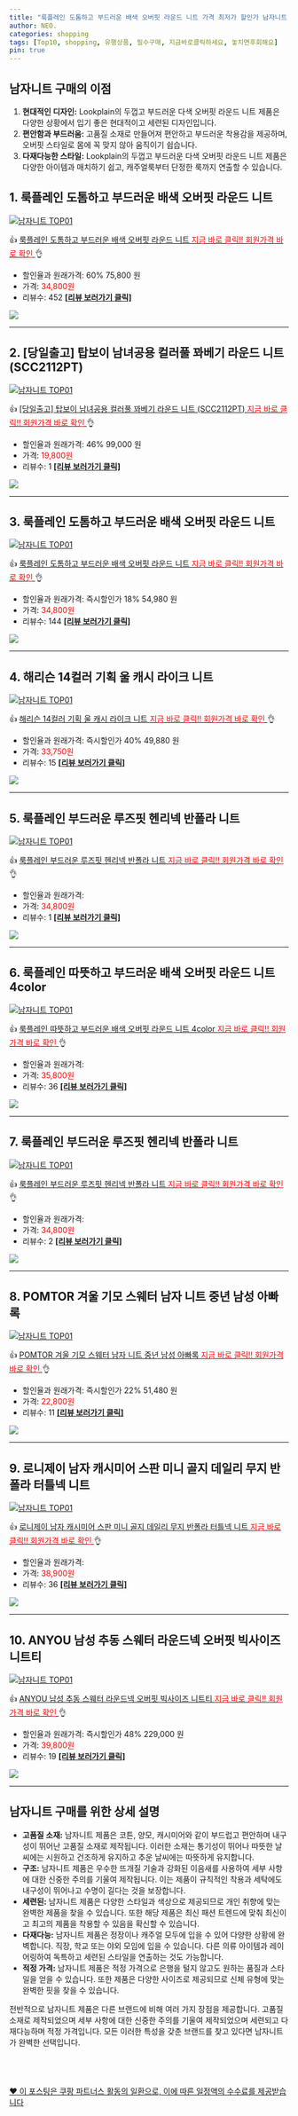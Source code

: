 ```yaml
---
title: "룩플레인 도톰하고 부드러운 배색 오버핏 라운드 니트 가격 최저가 할인가 남자니트 최저가 추천 제품 비교"
author: NEO.
categories: shopping
tags: [Top10, shopping, 유행상품, 필수구매, 지금바로클릭하세요, 놓치면후회해요]
pin: true
---
```

## 남자니트 구매의 이점
1. **현대적인 디자인:** Lookplain의 두껍고 부드러운 다색 오버핏 라운드 니트 제품은 다양한 상황에서 입기 좋은 현대적이고 세련된 디자인입니다.
2. **편안함과 부드러움:** 고품질 소재로 만들어져 편안하고 부드러운 착용감을 제공하며, 오버핏 스타일로 몸에 꼭 맞지 않아 움직이기 쉽습니다.
3. **다재다능한 스타일:** Lookplain의 두껍고 부드러운 다색 오버핏 라운드 니트 제품은 다양한 아이템과 매치하기 쉽고, 캐주얼룩부터 단정한 룩까지 연출할 수 있습니다.

   

## 1. 룩플레인 도톰하고 부드러운 배색 오버핏 라운드 니트

[![남자니트 TOP01](https://thumbnail6.coupangcdn.com/thumbnails/remote/490x490ex/image/vendor_inventory/5c5d/d6b43b3e217850ca2e4fcf45c9243d0889ce8a34f40e4943649a238de31e.jpg)](https://link.coupang.com/re/AFFSDP?lptag=AF3617701&subid=GithubCoopas&pageKey=6824755365&traceid=V0-153&itemId=16186413266&vendorItemId=83381762379)


👍 [룩플레인 도톰하고 부드러운 배색 오버핏 라운드 니트 <font color=red> 지금 바로 클릭!! 회원가격 바로 확인 </font> ](https://link.coupang.com/re/AFFSDP?lptag=AF3617701&subid=GithubCoopas&pageKey=6824755365&traceid=V0-153&itemId=16186413266&vendorItemId=83381762379) 👌 


- 할인율과 원래가격: 60%  75,800   원
- 가격: <span style='color:red'>34,800원</span>
- 리뷰수: 452  [**[리뷰 보러가기 클릭]**](https://link.coupang.com/re/AFFSDP?lptag=AF3617701&subid=GithubCoopas&pageKey=6824755365&traceid=V0-153&itemId=16186413266&vendorItemId=83381762379)

[![](/discount_price.png)](https://link.coupang.com/re/AFFSDP?lptag=AF3617701&subid=GithubCoopas&pageKey=6824755365&traceid=V0-153&itemId=16186413266&vendorItemId=83381762379)

---


   

## 2. [당일출고] 탑보이 남녀공용 컬러풀 꽈베기 라운드 니트 (SCC2112PT)

[![남자니트 TOP01](https://thumbnail9.coupangcdn.com/thumbnails/remote/490x490ex/image/vendor_inventory/8f05/03813c808d941cbfe13d8486db0adb27c89bc1d48f83d816ec0a1614fcbe.jpg)](https://link.coupang.com/re/AFFSDP?lptag=AF3617701&subid=GithubCoopas&pageKey=6163980749&traceid=V0-153&itemId=11981682918&vendorItemId=70348671512)


👍 [[당일출고] 탑보이 남녀공용 컬러풀 꽈베기 라운드 니트 (SCC2112PT) <font color=red> 지금 바로 클릭!! 회원가격 바로 확인 </font> ](https://link.coupang.com/re/AFFSDP?lptag=AF3617701&subid=GithubCoopas&pageKey=6163980749&traceid=V0-153&itemId=11981682918&vendorItemId=70348671512) 👌 


- 할인율과 원래가격: 46%  99,000   원
- 가격: <span style='color:red'>19,800원</span>
- 리뷰수: 1  [**[리뷰 보러가기 클릭]**](https://link.coupang.com/re/AFFSDP?lptag=AF3617701&subid=GithubCoopas&pageKey=6163980749&traceid=V0-153&itemId=11981682918&vendorItemId=70348671512)

[![](/discount_price.png)](https://link.coupang.com/re/AFFSDP?lptag=AF3617701&subid=GithubCoopas&pageKey=6163980749&traceid=V0-153&itemId=11981682918&vendorItemId=70348671512)

---


   

## 3. 룩플레인 도톰하고 부드러운 배색 오버핏 라운드 니트

[![남자니트 TOP01](https://thumbnail6.coupangcdn.com/thumbnails/remote/490x490ex/image/vendor_inventory/5c5d/d6b43b3e217850ca2e4fcf45c9243d0889ce8a34f40e4943649a238de31e.jpg)](https://link.coupang.com/re/AFFSDP?lptag=AF3617701&subid=GithubCoopas&pageKey=6824755365&traceid=V0-153&itemId=16186413266&vendorItemId=83381762379)


👍 [룩플레인 도톰하고 부드러운 배색 오버핏 라운드 니트 <font color=red> 지금 바로 클릭!! 회원가격 바로 확인 </font> ](https://link.coupang.com/re/AFFSDP?lptag=AF3617701&subid=GithubCoopas&pageKey=6824755365&traceid=V0-153&itemId=16186413266&vendorItemId=83381762379) 👌 


- 할인율과 원래가격: 즉시할인가 18%  54,980   원
- 가격: <span style='color:red'>34,800원</span>
- 리뷰수: 144  [**[리뷰 보러가기 클릭]**](https://link.coupang.com/re/AFFSDP?lptag=AF3617701&subid=GithubCoopas&pageKey=6824755365&traceid=V0-153&itemId=16186413266&vendorItemId=83381762379)

[![](/discount_price.png)](https://link.coupang.com/re/AFFSDP?lptag=AF3617701&subid=GithubCoopas&pageKey=6824755365&traceid=V0-153&itemId=16186413266&vendorItemId=83381762379)

---


   

## 4. 해리슨 14컬러 기획 울 캐시 라이크 니트

[![남자니트 TOP01](https://thumbnail10.coupangcdn.com/thumbnails/remote/490x490ex/image/retail/images/2020/09/16/18/7/2d1b940b-04f1-4b34-b7c8-09660abb210d.jpg)](https://link.coupang.com/re/AFFSDP?lptag=AF3617701&subid=GithubCoopas&pageKey=2145880725&traceid=V0-153&itemId=3643712814&vendorItemId=71629228211)


👍 [해리슨 14컬러 기획 울 캐시 라이크 니트 <font color=red> 지금 바로 클릭!! 회원가격 바로 확인 </font> ](https://link.coupang.com/re/AFFSDP?lptag=AF3617701&subid=GithubCoopas&pageKey=2145880725&traceid=V0-153&itemId=3643712814&vendorItemId=71629228211) 👌 


- 할인율과 원래가격: 즉시할인가 40%  49,880   원
- 가격: <span style='color:red'>33,750원</span>
- 리뷰수: 15  [**[리뷰 보러가기 클릭]**](https://link.coupang.com/re/AFFSDP?lptag=AF3617701&subid=GithubCoopas&pageKey=2145880725&traceid=V0-153&itemId=3643712814&vendorItemId=71629228211)

[![](/discount_price.png)](https://link.coupang.com/re/AFFSDP?lptag=AF3617701&subid=GithubCoopas&pageKey=2145880725&traceid=V0-153&itemId=3643712814&vendorItemId=71629228211)

---


   

## 5. 룩플레인 부드러운 루즈핏 헨리넥 반폴라 니트

[![남자니트 TOP01](https://thumbnail7.coupangcdn.com/thumbnails/remote/490x490ex/image/vendor_inventory/570f/02e66f8b58d3ca363f9cd6da9637354d96e0e6090e5ff5309bddc178c48e.jpg)](https://link.coupang.com/re/AFFSDP?lptag=AF3617701&subid=GithubCoopas&pageKey=6812273625&traceid=V0-153&itemId=16119349085&vendorItemId=83316397025)


👍 [룩플레인 부드러운 루즈핏 헨리넥 반폴라 니트 <font color=red> 지금 바로 클릭!! 회원가격 바로 확인 </font> ](https://link.coupang.com/re/AFFSDP?lptag=AF3617701&subid=GithubCoopas&pageKey=6812273625&traceid=V0-153&itemId=16119349085&vendorItemId=83316397025) 👌 


- 할인율과 원래가격: 
- 가격: <span style='color:red'>34,800원</span>
- 리뷰수: 1  [**[리뷰 보러가기 클릭]**](https://link.coupang.com/re/AFFSDP?lptag=AF3617701&subid=GithubCoopas&pageKey=6812273625&traceid=V0-153&itemId=16119349085&vendorItemId=83316397025)

[![](/discount_price.png)](https://link.coupang.com/re/AFFSDP?lptag=AF3617701&subid=GithubCoopas&pageKey=6812273625&traceid=V0-153&itemId=16119349085&vendorItemId=83316397025)

---


   

## 6. 룩플레인 따뜻하고 부드러운 배색 오버핏 라운드 니트 4color

[![남자니트 TOP01](https://thumbnail8.coupangcdn.com/thumbnails/remote/490x490ex/image/vendor_inventory/41f5/b813933f03493e7cd8e87dd848b3817eb684d7dc2cd732f4bab367b63046.jpg)](https://link.coupang.com/re/AFFSDP?lptag=AF3617701&subid=GithubCoopas&pageKey=6889922899&traceid=V0-153&itemId=16538286958&vendorItemId=83725183512)


👍 [룩플레인 따뜻하고 부드러운 배색 오버핏 라운드 니트 4color <font color=red> 지금 바로 클릭!! 회원가격 바로 확인 </font> ](https://link.coupang.com/re/AFFSDP?lptag=AF3617701&subid=GithubCoopas&pageKey=6889922899&traceid=V0-153&itemId=16538286958&vendorItemId=83725183512) 👌 


- 할인율과 원래가격: 
- 가격: <span style='color:red'>35,800원</span>
- 리뷰수: 36  [**[리뷰 보러가기 클릭]**](https://link.coupang.com/re/AFFSDP?lptag=AF3617701&subid=GithubCoopas&pageKey=6889922899&traceid=V0-153&itemId=16538286958&vendorItemId=83725183512)

[![](/discount_price.png)](https://link.coupang.com/re/AFFSDP?lptag=AF3617701&subid=GithubCoopas&pageKey=6889922899&traceid=V0-153&itemId=16538286958&vendorItemId=83725183512)

---


   

## 7. 룩플레인 부드러운 루즈핏 헨리넥 반폴라 니트

[![남자니트 TOP01](https://thumbnail7.coupangcdn.com/thumbnails/remote/490x490ex/image/vendor_inventory/570f/02e66f8b58d3ca363f9cd6da9637354d96e0e6090e5ff5309bddc178c48e.jpg)](https://link.coupang.com/re/AFFSDP?lptag=AF3617701&subid=GithubCoopas&pageKey=6812273625&traceid=V0-153&itemId=16119349085&vendorItemId=83316397025)


👍 [룩플레인 부드러운 루즈핏 헨리넥 반폴라 니트 <font color=red> 지금 바로 클릭!! 회원가격 바로 확인 </font> ](https://link.coupang.com/re/AFFSDP?lptag=AF3617701&subid=GithubCoopas&pageKey=6812273625&traceid=V0-153&itemId=16119349085&vendorItemId=83316397025) 👌 


- 할인율과 원래가격: 
- 가격: <span style='color:red'>34,800원</span>
- 리뷰수: 2  [**[리뷰 보러가기 클릭]**](https://link.coupang.com/re/AFFSDP?lptag=AF3617701&subid=GithubCoopas&pageKey=6812273625&traceid=V0-153&itemId=16119349085&vendorItemId=83316397025)

[![](/discount_price.png)](https://link.coupang.com/re/AFFSDP?lptag=AF3617701&subid=GithubCoopas&pageKey=6812273625&traceid=V0-153&itemId=16119349085&vendorItemId=83316397025)

---


   

## 8. POMTOR 겨울 기모 스웨터 남자 니트 중년 남성 아빠록

[![남자니트 TOP01](https://thumbnail6.coupangcdn.com/thumbnails/remote/490x490ex/image/vendor_inventory/ef13/365707851b6a8a0a27a415ab8c047802946538e9dce455d50576f9e5e5aa.jpg)](https://link.coupang.com/re/AFFSDP?lptag=AF3617701&subid=GithubCoopas&pageKey=7689706130&traceid=V0-153&itemId=20560531555&vendorItemId=87636416362)


👍 [POMTOR 겨울 기모 스웨터 남자 니트 중년 남성 아빠록 <font color=red> 지금 바로 클릭!! 회원가격 바로 확인 </font> ](https://link.coupang.com/re/AFFSDP?lptag=AF3617701&subid=GithubCoopas&pageKey=7689706130&traceid=V0-153&itemId=20560531555&vendorItemId=87636416362) 👌 


- 할인율과 원래가격: 즉시할인가 22%  51,480   원
- 가격: <span style='color:red'>22,800원</span>
- 리뷰수: 11  [**[리뷰 보러가기 클릭]**](https://link.coupang.com/re/AFFSDP?lptag=AF3617701&subid=GithubCoopas&pageKey=7689706130&traceid=V0-153&itemId=20560531555&vendorItemId=87636416362)

[![](/discount_price.png)](https://link.coupang.com/re/AFFSDP?lptag=AF3617701&subid=GithubCoopas&pageKey=7689706130&traceid=V0-153&itemId=20560531555&vendorItemId=87636416362)

---


   

## 9. 로니제이 남자 캐시미어 스판 미니 골지 데일리 무지 반폴라 터틀넥 니트

[![남자니트 TOP01](https://thumbnail6.coupangcdn.com/thumbnails/remote/490x490ex/image/vendor_inventory/a759/703da8a7966eeaf5f50a2838dd76c4cf166f70577305196631f9013ceeb2.jpg)](https://link.coupang.com/re/AFFSDP?lptag=AF3617701&subid=GithubCoopas&pageKey=4791086746&traceid=V0-153&itemId=6139226086&vendorItemId=86984915447)


👍 [로니제이 남자 캐시미어 스판 미니 골지 데일리 무지 반폴라 터틀넥 니트 <font color=red> 지금 바로 클릭!! 회원가격 바로 확인 </font> ](https://link.coupang.com/re/AFFSDP?lptag=AF3617701&subid=GithubCoopas&pageKey=4791086746&traceid=V0-153&itemId=6139226086&vendorItemId=86984915447) 👌 


- 할인율과 원래가격: 
- 가격: <span style='color:red'>38,900원</span>
- 리뷰수: 36  [**[리뷰 보러가기 클릭]**](https://link.coupang.com/re/AFFSDP?lptag=AF3617701&subid=GithubCoopas&pageKey=4791086746&traceid=V0-153&itemId=6139226086&vendorItemId=86984915447)

[![](/discount_price.png)](https://link.coupang.com/re/AFFSDP?lptag=AF3617701&subid=GithubCoopas&pageKey=4791086746&traceid=V0-153&itemId=6139226086&vendorItemId=86984915447)

---


   

## 10. ANYOU 남성 추동 스웨터 라운드넥 오버핏 빅사이즈 니트티

[![남자니트 TOP01](https://thumbnail8.coupangcdn.com/thumbnails/remote/490x490ex/image/vendor_inventory/7416/6a772e79ddd8b764ed07c6142c0c78289910d92639d8036034829a7a057f.jpg)](https://link.coupang.com/re/AFFSDP?lptag=AF3617701&subid=GithubCoopas&pageKey=7699380532&traceid=V0-153&itemId=20610232040&vendorItemId=88242412689)


👍 [ANYOU 남성 추동 스웨터 라운드넥 오버핏 빅사이즈 니트티 <font color=red> 지금 바로 클릭!! 회원가격 바로 확인 </font> ](https://link.coupang.com/re/AFFSDP?lptag=AF3617701&subid=GithubCoopas&pageKey=7699380532&traceid=V0-153&itemId=20610232040&vendorItemId=88242412689) 👌 


- 할인율과 원래가격: 즉시할인가 48%  229,000   원
- 가격: <span style='color:red'>39,800원</span>
- 리뷰수: 19  [**[리뷰 보러가기 클릭]**](https://link.coupang.com/re/AFFSDP?lptag=AF3617701&subid=GithubCoopas&pageKey=7699380532&traceid=V0-153&itemId=20610232040&vendorItemId=88242412689)

[![](/discount_price.png)](https://link.coupang.com/re/AFFSDP?lptag=AF3617701&subid=GithubCoopas&pageKey=7699380532&traceid=V0-153&itemId=20610232040&vendorItemId=88242412689)

---
## 남자니트 구매를 위한 상세 설명
* **고품질 소재:** 남자니트 제품은 코튼, 양모, 캐시미어와 같이 부드럽고 편안하며 내구성이 뛰어난 고품질 소재로 제작됩니다. 이러한 소재는 통기성이 뛰어나 따뜻한 날씨에는 시원하고 건조하게 유지하고 추운 날씨에는 따뜻하게 유지합니다.
* **구조:** 남자니트 제품은 우수한 뜨개질 기술과 강화된 이음새를 사용하여 세부 사항에 대한 신중한 주의를 기울여 제작됩니다. 이는 제품이 규칙적인 착용과 세탁에도 내구성이 뛰어나고 수명이 길다는 것을 보장합니다.
* **세련된:** 남자니트 제품은 다양한 스타일과 색상으로 제공되므로 개인 취향에 맞는 완벽한 제품을 찾을 수 있습니다. 또한 해당 제품은 최신 패션 트렌드에 맞춰 최신이고 최고의 제품을 착용할 수 있음을 확신할 수 있습니다.
* **다재다능:** 남자니트 제품은 정장이나 캐주얼 모두에 입을 수 있어 다양한 상황에 완벽합니다. 직장, 학교 또는 야외 모임에 입을 수 있습니다. 다른 의류 아이템과 레이어링하여 독특하고 세련된 스타일을 연출하는 것도 가능합니다.
* **적정 가격:** 남자니트 제품은 적정 가격으로 은행을 털지 않고도 원하는 품질과 스타일을 얻을 수 있습니다. 또한 제품은 다양한 사이즈로 제공되므로 신체 유형에 맞는 완벽한 핏을 찾을 수 있습니다.

전반적으로 남자니트 제품은 다른 브랜드에 비해 여러 가지 장점을 제공합니다. 고품질 소재로 제작되었으며 세부 사항에 대한 신중한 주의를 기울여 제작되었으며 세련되고 다재다능하며 적정 가격입니다. 모든 이러한 특성을 갖춘 브랜드를 찾고 있다면 남자니트가 완벽한 선택입니다.<br><br><br><br><br> [ ❤  이 포스팅은 쿠팡 파트너스 활동의 일환으로, 이에 따른 일정액의 수수료를 제공받습니다](https://link.coupang.com/a/bcEFyh)